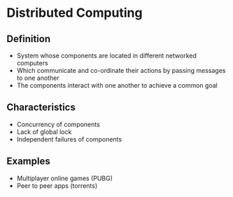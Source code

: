 # Distributed Computing

## Definition

* System whose components are located in different networked computers
* Which communicate and co-ordinate their actions by passing messages to one another
* The components interact with one another to achieve a common goal 

## Characteristics

* Concurrency of components
* Lack of global lock
* Independent failures of components

## Examples

* Multiplayer online games (PUBG)
* Peer to peer apps (torrents)
